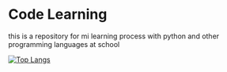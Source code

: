 # Code Learning

this is a repository for mi learning process with python and other programming languages at school

[![Top Langs](https://github-readme-stats.vercel.app/api/top-langs/?username=ronambulo&theme=material-palenight&hide_border=true&title_color=9146FF&icon_color=FFFFFF&text_color=FFFFFF)](https://github.com/Ronambulo/Code-Learning)
